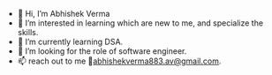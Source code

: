 - 👋 Hi, I’m Abhishek Verma
- 👀 I’m interested in learning which are new to me, and specialize the skills.
- 🌱 I’m currently learning DSA.
- 💞️ I’m looking for the role of software engineer.
- 📫 reach out to me 📧abhishekverma883.av@gmail.com.

<!---
abhishekverma883/abhishekverma883 is a ✨ special ✨ repository because its `README.md` (this file) appears on your GitHub profile.
You can click the Preview link to take a look at your changes.
--->
